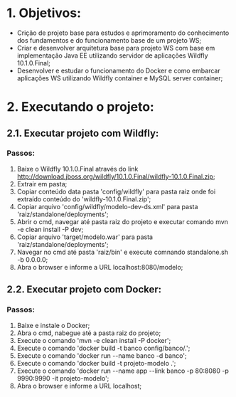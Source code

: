 
# **1. Objetivos:**

* Crição de projeto base para estudos e aprimoramento do conhecimento dos fundamentos e do funcionamento base de um projeto WS;
* Criar e desenvolver arquitetura base para projeto WS com base em implementação Java EE utilizando servidor de aplicações Wildfly 10.1.0.Final;
* Desenvolver e estudar o funcionamento do Docker e como embarcar aplicações WS utilizando Wildfly container e MySQL server container;


# **2. Executando o projeto:**

## **2.1. Executar projeto com Wildfly:**

### **Passos:**
1. Baixe o Wildfly 10.1.0.Final através do link http://download.jboss.org/wildfly/10.1.0.Final/wildfly-10.1.0.Final.zip;
2. Extrair em pasta;
3. Copiar conteúdo data pasta 'config/wildfly' para pasta raiz onde foi extraído conteúdo do 'wildfly-10.1.0.Final.zip';
4. Copiar arquivo 'config/wildfly/modelo-dev-ds.xml' para pasta 'raiz/standalone/deployments';
5. Abrir o cmd, navegar até pasta raiz do projeto e executar comando mvn -e clean install -P dev;
6. Copiar arquivo 'target/modelo.war' para pasta 'raiz/standalone/deployments';
7. Navegar no cmd até pasta 'raiz/bin' e execute comnando standalone.sh -b 0.0.0.0;
8. Abra o browser e informe a URL localhost:8080/modelo;

## **2.2. Executar projeto com Docker:**

### **Passos:**
1. Baixe e instale o Docker;
2. Abra o cmd, nabegue até a pasta raiz do projeto;
3. Execute o comando 'mvn -e clean install -P docker';
4. Execute o comando 'docker build -t banco config/banco/.';
5. Execute o comando 'docker run --name banco -d banco';
6. Execute o comando 'docker build -t projeto-modelo .';
7. Execute o comando 'docker run --name app --link banco -p 80:8080 -p 9990:9990 -it projeto-modelo';
8. Abra o browser e informe a URL localhost;
